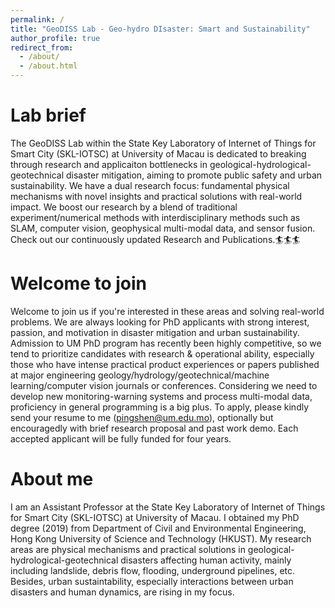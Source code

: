 ```yaml
---
permalink: /
title: "GeoDISS Lab - Geo-hydro DIsaster: Smart and Sustainability"
author_profile: true
redirect_from: 
  - /about/
  - /about.html
---
```


Lab brief
======
The GeoDISS Lab within the State Key Laboratory of Internet of Things for Smart City (SKL-IOTSC) at University of Macau is dedicated to breaking through research and applicaiton bottlenecks in geological-hydrological-geotechnical disaster mitigation, aiming to promote public safety and urban sustainability. We have a dual research focus: fundamental physical mechanisms with novel insights and practical solutions with real-world impact. We boost our research by a blend of traditional experiment/numerical methods with interdisciplinary methods such as SLAM, computer vision, geophysical multi-modal data, and sensor fusion. Check out our continuously updated Research and Publications.🏄🏄🏄

Welcome to join
=====
Welcome to join us if you're interested in these areas and solving real-world problems. We are always looking for PhD applicants with strong interest, passion, and motivation in disaster mitigation and urban sustainability. Admission to UM PhD program has recently been highly competitive, so we tend to prioritize candidates with research & operational ability, especially those who have intense practical product experiences or papers published at major engineering geology/hydrology/geotechnical/machine learning/computer vision journals or conferences.  Considering we need to develop new monitoring-warning systems and process multi-modal data, proficiency in general programming is a big plus. To apply, please kindly send your resume to me (pingshen@um.edu.mo), optionally but encouragedly with brief research proposal and past work demo. Each accepted applicant will be fully funded for four years. 

About me
======
I am an Assistant Professor at the State Key Laboratory of Internet of Things for Smart City (SKL-IOTSC) at University of Macau. I obtained my PhD degree (2019) from Department of Civil and Environmental Engineering, Hong Kong University of Science and Technology (HKUST). My research areas are physical mechanisms and practical solutions in geological-hydrological-geotechnical disasters affecting human activity, mainly including landslide, debris flow, flooding, underground pipelines, etc. Besides, urban sustaintability, especially interactions between urban disasters and human dynamics, are rising in my focus.
